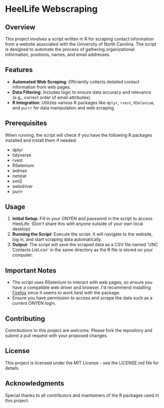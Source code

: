 # HeelLife Webscraping

## Overview
This project involves a script written in R for scraping contact information from a website associated with the University of North Carolina. The script is designed to automate the process of gathering organizational information, positions, names, and email addresses.

## Features
- **Automated Web Scraping**: Efficiently collects detailed contact information from web pages.
- **Data Filtering**: Includes logic to ensure data accuracy and relevance (e.g., correct order of email attributes).
- **R Integration**: Utilizes various R packages like `dplyr`, `rvest`, `RSelenium`, and `purrr` for data manipulation and web scraping.

## Prerequisites
When running, the script will check if you have the following R packages installed and install them if needed:
- dplyr
- tidyverse
- rvest
- RSelenium
- wdman
- netstat
- xml2
- webdriver
- purrr

## Usage
1. **Initial Setup**: Fill in your ONYEN and password in the script to access HeelLife. (Don't share this with anyone outside of your own local desktop)
2. **Running the Script**: Execute the script. It will navigate to the website, log in, and start scraping data automatically.
3. **Output**: The script will save the scraped data as a CSV file named 'UNC Contacts List.csv' in the same directory as the R file is stored on your computer.

## Important Notes
- The script uses RSelenium to interact with web pages, so ensure you have a compatible web driver and browser. I'd recommend installing [Firefox](https://www.mozilla.org/en-US/firefox/new/) since it seems to work best with the package.
- Ensure you have permission to access and scrape the data such as a current ONYEN login.

## Contributing
Contributions to this project are welcome. Please fork the repository and submit a pull request with your proposed changes.

## License
This project is licensed under the MIT License - see the LICENSE.md file for details.

## Acknowledgments
Special thanks to all contributors and maintainers of the R packages used in this project.
